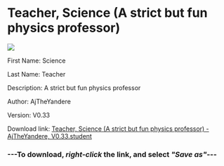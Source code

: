 # Teacher, Science (A strict but fun physics professor)

<img src = "https://raw.githubusercontent.com/Arbiter1223/Daigaku-Gurashi-Custom-Students/master/Students/Files/Teacher%2C%20Science%20(A%20strict%20but%20fun%20physics%20professor).png">

First Name: Science

Last Name: Teacher

Description: A strict but fun physics professor

Author: AjTheYandere

Version: V0.33

Download link: <a href="https://raw.githubusercontent.com/Arbiter1223/Daigaku-Gurashi-Custom-Students/master/Students/Files/Teacher%2C%20Science%20(A%20strict%20but%20fun%20physics%20professor)%20-%20AjTheYandere%2C%20V0.33.student">Teacher, Science (A strict but fun physics professor) - AjTheYandere, V0.33.student</a>

### ---**To download, _right-click_ the link, and select _"Save as"_**---
